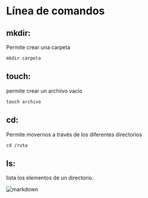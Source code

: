 # Línea de comandos 

## **mkdir**: 
Permite crear una carpeta
```
mkdir carpeta
```

## **touch:**
permite crear un archiivo vacío
```
touch archivo
```

## **cd:** 
Permite movernos a través de los diferentes directorios
```
cd /ruta
``` 

## **ls:**
lista los elementos de un directorio.

![markdown](https://upload.wikimedia.org/wikipedia/commons/thumb/4/48/Markdown-mark.svg/1200px-Markdown-mark.svg.png)
